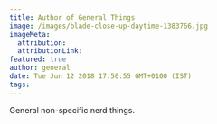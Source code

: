 ```yaml
---
title: Author of General Things
image: /images/blade-close-up-daytime-1383766.jpg
imageMeta:
  attribution:
  attributionLink:
featured: true
author: general
date: Tue Jun 12 2018 17:50:55 GMT+0100 (IST)
tags:
---
```


General non-specific nerd things.
